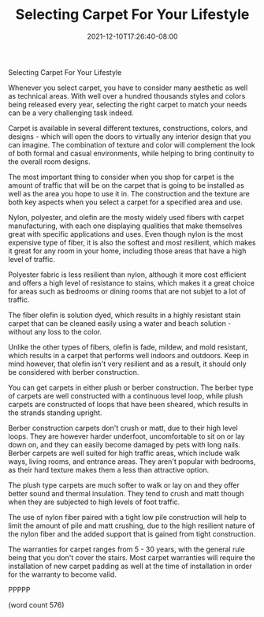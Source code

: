 ﻿---
title: "Selecting Carpet For Your Lifestyle"
date: 2021-12-10T17:26:40-08:00
description: "Carpet Tips for Web Success"
featured_image: "/images/Carpet.jpg"
tags: ["Carpet"]
---

Selecting Carpet For Your Lifestyle

Whenever you select carpet, you have to consider many
aesthetic as well as technical areas.  With well over
a hundred thousands styles and colors being released
every year, selecting the right carpet to match your
needs can be a very challenging task indeed.

Carpet is available in several different textures, 
constructions, colors, and designs - which will open
the doors to virtually any interior design that you
can imagine.  The combination of texture and color
will complement the look of both formal and casual
environments, while helping to bring continuity to
the overall room designs.

The most important thing to consider when you shop
for carpet is the amount of traffic that will be
on the carpet that is going to be installed as well
as the area you hope to use it in.  The construction
and the texture are both key aspects when you 
select a carpet for a specified area and use.

Nylon, polyester, and olefin are the mosty widely
used fibers with carpet manufacturing, with each
one displaying qualities that make themselves great
with specific applications and uses. Even though
nylon is the most expensive type of fiber, it is
also the softest and most resilient, which makes
it great for any room in your home, including those
areas that have a high level of traffic.

Polyester fabric is less resilient than nylon, 
although it more cost efficient and offers a 
high level of resistance to stains, which makes it
a great choice for areas such as bedrooms or dining
rooms that are not subjet to a lot of traffic.

The fiber olefin is solution dyed, which results
in a highly resistant stain carpet that can be 
cleaned easily using a water and beach solution -
without any loss to the color.  

Unlike the other types of fibers, olefin is fade,
mildew, and mold resistant, which results in a
carpet that performs well indoors and outdoors.
Keep in mind however, that olefin isn't very 
resilient and as a result, it should only be 
considered with berber construction.

You can get carpets in either plush or berber
construction.  The berber type of carpets are well
constructed with a continuous level loop, while
plush carpets are constructed of loops that have
been sheared, which results in the strands standing
upright.

Berber construction carpets don't crush or matt,
due to their high level loops.  They are however
harder underfoot, uncomfortable to sit on or lay
down on, and they can easily become damaged by
pets with long nails.  Berber carpets are well 
suited for high traffic areas, which include walk
ways, living rooms, and entrance areas.  They aren't
popular with bedrooms, as their hard texture makes
them a less than attractive option.

The plush type carpets are much softer to walk or
lay on and they offer better sound and thermal
insulation.  They tend to crush and matt though
when they are subjected to high levels of foot
traffic.

The use of nylon fiber paired with a tight low pile
construction will help to limit the amount of pile
and matt crushing, due to the high resilient nature
of the nylon fiber and the added support that is
gained from tight construction.

The warranties for carpet ranges from 5 - 30 years,
with the general rule being that you don't cover
the stairs.  Most carpet warranties will require
the installation of new carpet padding as well at
the time of installation in order for the warranty
to become valid.

PPPPP

(word count 576)
